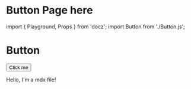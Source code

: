 # Button Page here

import { Playground, Props } from 'docz';
import Button from './Button.js';

# Button

<Props of={Button} />

<Playground>
	<Button>Click me</Button>
</Playground>

Hello, I'm a mdx file!
